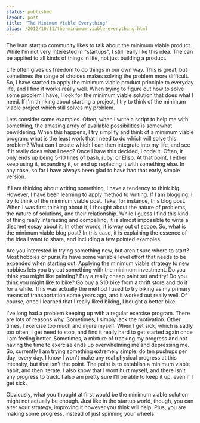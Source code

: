 ```yaml
---
status: published
layout: post
title: 'The Minimum Viable Everything'
alias: /2012/10/11/the-minimum-viable-everything.html
---
```


The lean startup community likes to talk about the minimum viable
product. While I'm not very interested in "startups", I still
really like this idea. The  can be applied to all kinds of
things in life, not just building a product. 

Life often gives us freedom to do things in our own way. This is
great, but sometimes the range of choices makes solving the problem
more difficult. So, I have started to apply the minimum viable product
principle to everyday life, and I find it works really well. 
When trying to figure out how to solve some problem I have, I look for
the minimum viable solution that does what I need. If I'm thinking
about starting a project, I try to
think of the minimum viable project which still solves my problem.

Lets consider some examples. Often, when I write a script to help me
with something, the 
amazing array of available possibilities is somewhat bewildering. 
When this happens, I try simplify and think of a minimum viable program: 
what is the least
work that I need to do which will solve this problem? 
What can I
create which I can then integrate into my life, and see if it really
does what I need? Once I have this decided, I code it. Often, it only
ends up being 5-10 lines of bash, ruby, or Elisp. At that point, I either keep
using it, expanding it, or end up replacing it with something else. In
any case, so far I have always been glad to have had that early,
simple version.

If I am thinking about writing something, I
have a tendency to think big.
However, I have been learning to apply method to writing. If I am
blogging, I try to think of the 
minimum viable post. Take, for instance, this blog post. When I was
first thinking about it, I thought about the nature of
problems, the nature 
of solutions, and their relationship. While I guess I find this kind
of thing really interesting and compelling, it is almost impossible to
write a discreet essay about it. In other words, it is way out of
scope. So, what is the
minimum viable blog post? In this case, it is explaining the essence
of the idea I want to share, and including a few pointed examples. 

Are you interested in trying something new, but aren't sure where to
start? Most hobbies or pursuits have some variable level effort that
needs to be expended when starting out.
Applying the minimum viable strategy to 
new hobbies lets you try out something with the minimum investment. Do
you think you might like painting? 
Buy a really cheap paint set and try! Do you think you might like to
bike? Go buy a $10 bike from a thrift store and do it for a
while. This was actually the method I used to try biking as my primary
means of transportation some years ago, and it worked out really
well. Of course, once I learned that I really liked biking, I bought a better
bike. 

I've long had a problem keeping up with a regular exercise
program. There are lots of reasons why. Sometimes, I simply lack the
motivation. Other times, I exercise too much and injure
myself. When I get sick, which is sadly too often, I get need to
stop, and find it really hard to get started again once I am feeling
better. Sometimes, a mixture of tracking my progress and not having
the time to exercise ends up overwhelming me and depressing me. 
So, currently I am trying something extremely simple: do ten
pushups per day, every day. I know I won't make any real physical progress
at this intensity, but that isn't the point. The point is to establish
a minimum viable habit, and then iterate. I also know that I wont hurt
myself, and there isn't any progress to track. I also am pretty sure
I'll be able to keep it up, even if I get sick.

Obviously, what you thought at first would be the minimum viable
solution might not actually be enough. Just like in the
startup world, though, you can alter your strategy, improving it
however you think will help. Plus, you are making some progress,
instead of just spinning your wheels. 

